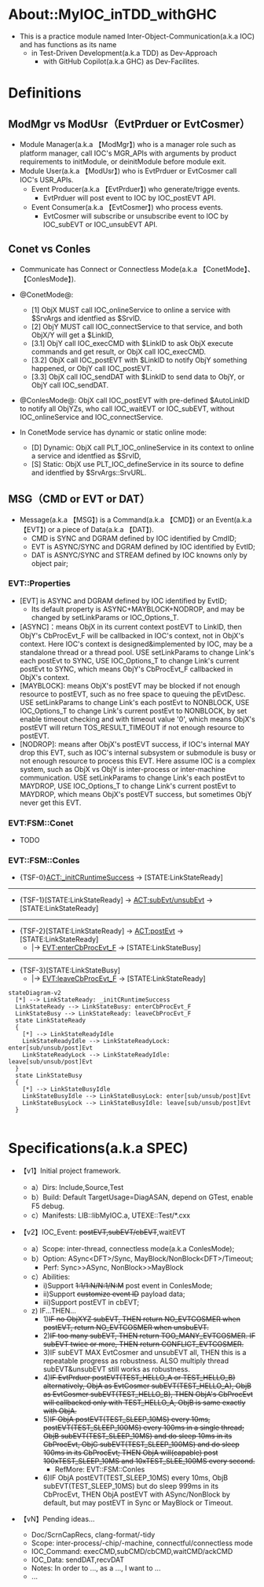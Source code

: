 # About::MyIOC_inTDD_withGHC

* This is a practice module named Inter-Object-Communication(a.k.a IOC) and has functions as its name
  * in Test-Driven Development(a.k.a TDD) as Dev-Approach
    * with GitHub Copilot(a.k.a GHC) as Dev-Facilites.

# Definitions

## ModMgr vs ModUsr（EvtPrduer or EvtCosmer）

* Module Manager(a.k.a 【ModMgr】) who is a manager role such as platform manager, call IOC's MGR_APIs with arguments by product requirements to initModule, or deinitModule before module exit.
* Module User(a.k.a 【ModUsr】) who is EvtPrduer or EvtCosmer call IOC's USR_APIs.
  * Event Producer(a.k.a 【EvtPrduer】) who generate/trigge events.
    * EvtPrduer will post event to IOC by IOC_postEVT API.
  * Event Consumer(a.k.a 【EvtCosmer】) who process events.
    * EvtCosmer will subscribe or unsubscribe event to IOC by IOC_subEVT or IOC_unsubEVT API.

## Conet vs Conles

* Communicate has Connect or Connectless Mode(a.k.a 【ConetMode】、【ConlesMode】).
* @ConetMode@:
  * [1] ObjX MUST call IOC_onlineService to online a service with $SrvArgs and identfied as $SrvID.
  * [2] ObjY MUST call IOC_connectService to that service, and both ObjX/Y will get a $LinkID,
  * [3.1] ObjY call IOC_execCMD with $LinkID to ask ObjX execute commands and get result, or ObjX call IOC_execCMD.
  * [3.2] ObjX call IOC_postEVT with $LinkID to notify ObjY something happened, or ObjY call IOC_postEVT.
  * [3.3] ObjX call IOC_sendDAT with $LinkID to send data to ObjY, or ObjY call IOC_sendDAT.
* @ConlesMode@: ObjX call IOC_postEVT with pre-defined $AutoLinkID to notify all ObjYZs, who call IOC_waitEVT or IOC_subEVT, without IOC_onlineService and IOC_connectService.

* In ConetMode service has dynamic or static online mode:
  * [D] Dynamic: ObjX call PLT_IOC_onlineService in its context to online a service and identfied as $SrvID,
  * [S] Static: ObjX use PLT_IOC_defineService in its source to define and identfied by $SrvArgs::SrvURL.

## MSG（CMD or EVT or DAT）

* Message(a.k.a 【MSG】) is a Command(a.k.a 【CMD】) or an Event(a.k.a 【EVT】) or a piece of Data(a.k.a 【DAT】).
  * CMD is SYNC and DGRAM defined by IOC identified by CmdID;
  * EVT is ASYNC/SYNC and DGRAM defined by IOC identified by EvtID;
  * DAT is ASNYC/SYNC and STREAM defined by IOC knowns only by object pair;

### EVT::Properties

* [EVT] is ASYNC and DGRAM defined by IOC identified by EvtID;
  * Its default property is ASYNC+MAYBLOCK+NODROP, and may be changed by setLinkParams or IOC_Options_T.
* [ASYNC]：means ObjX in its current context postEVT to LinkID,
      then ObjY's CbProcEvt_F will be callbacked in IOC's context, not in ObjX's context.
      Here IOC's context is designed&implemented by IOC, may be a standalone thread or a thread pool.
      USE setLinkParams to change Link's each postEvt to SYNC,
      USE IOC_Options_T to change Link's current postEvt to SYNC,
          which means ObjY's CbProcEvt_F callbacked in ObjX's context.
* [MAYBLOCK]: means ObjX's postEVT may be blocked if not enough resource to postEVT,
      such as no free space to queuing the pEvtDesc.
      USE setLinkParams to change Link's each postEvt to NONBLOCK,
      USE IOC_Options_T to change Link's current postEvt to NONBLOCK,
          by set enable timeout checking and with timeout value '0',
          which means ObjX's postEVT will return TOS_RESULT_TIMEOUT if not enough resource to postEVT.
* [NODROP]: means after ObjX's postEVT success, if IOC's internal MAY drop this EVT,
      such as IOC's internal subsystem or submodule is busy or not enough resource to process this EVT.
      Here assume IOC is a complex system, such as ObjX vs ObjY is inter-process or inter-machine communication.
      USE setLinkParams to change Link's each postEvt to MAYDROP,
      USE IOC_Options_T to change Link's current postEvt to MAYDROP,
          which means ObjX's postEVT success, but sometimes ObjY never get this EVT.

### EVT:FSM::Conet

* TODO

### EVT::FSM::Conles
* {TSF-0}<ACT:_initCRuntimeSuccess>  -> [STATE:LinkStateReady]
---
* {TSF-1}[STATE:LinkStateReady]  ->  <ACT:subEvt/unsubEvt>   -> [STATE:LinkStateReady]
---
* {TSF-2}[STATE:LinkStateReady]  ->  <ACT:postEvt>    -> [STATE:LinkStateReady]
  * |-> <EVT:enterCbProcEvt_F>  ->  [STATE:LinkStateBusy]
---
* {TSF-3}[STATE:LinkStateBusy]
  * |-> <EVT:leaveCbProcEvt_F>  ->  [STATE:LinkStateReady]

```mermaid
stateDiagram-v2
  [*] --> LinkStateReady: _initCRuntimeSuccess
  LinkStateReady --> LinkStateBusy: enterCbProcEvt_F
  LinkStateBusy --> LinkStateReady: leaveCbProcEvt_F
  state LinkStateReady
  {
    [*] --> LinkStateReadyIdle
    LinkStateReadyIdle --> LinkStateReadyLock: enter[sub/unsub/post]Evt
    LinkStateReadyLock --> LinkStateReadyIdle: leave[sub/unsub/post]Evt
  }
  state LinkStateBusy
  {
    [*] --> LinkStateBusyIdle
    LinkStateBusyIdle --> LinkStateBusyLock: enter[sub/unsub/post]Evt
    LinkStateBusyLock --> LinkStateBusyIdle: leave[sub/unsub/post]Evt
  }
  
```

# Specifications(a.k.a SPEC)

* 【v1】Initial project framework.
  * a）Dirs: Include,Source,Test
  * b）Build: Default TargetUsage=DiagASAN, depend on GTest, enable F5 debug.
  * c）Manifests: LIB::libMyIOC.a, UTEXE::Test/*.cxx

* 【v2】IOC_Event: ~~postEVT,subEVT/cbEVT~~,waitEVT
  * a）Scope: inter-thread, connectless mode(a.k.a ConlesMode);
  * b）Option: ASync\<DFT\>/Sync, MayBlock/NonBlock\<DFT>\/Timeout;
    * Perf: Sync>>ASync, NonBlock>>MayBlock
  * c）Abilities:
    * i)Support ~~1:1/1:N/N:1/N:M~~ post event in ConlesMode;
    * ii)Support ~~customize event ID~~ payload data;
    * iii)Support postEVT in cbEVT;
  * z) IF...THEN...
    * 1)~~IF no ObjXYZ subEVT, THEN return NO_EVTCOSMER when postEVT, return NO_EVTCOSMER when unsbuEVT.~~
    * 2)~~IF too many subEVT, THEN return TOO_MANY_EVTCOSMER. IF subEVT twice or more, THEN return CONFLICT_EVTCOSMER.~~
    * 3)IF subEVT MAX EvtCosmer and unsubEVT all, THEN this is a repeatable progress as robustness. ALSO multiply thread subEVT&unsubEVT still works as robustness.
    * 4)~~IF EvtPrduer postEVT(TEST_HELLO_A or TEST_HELLO_B) alternatively, ObjA as EvtCosmer subEVT(TEST_HELLO_A), ObjB as EvtCosmer subEVT(TEST_HELLO_B), THEN ObjA's CbProcEvt will callbacked only with TEST_HELLO_A, ObjB is same exactly with ObjA.~~
    * 5)~~IF ObjA postEVT(TEST_SLEEP_10MS) every 10ms, postEVT(TEST_SLEEP_100MS) every 100ms in a single thread; ObjB subEVT(TEST_SLEEP_10MS) and do sleep 10ms in its CbProcEvt, ObjC subEVT(TEST_SLEEP_100MS) and do sleep 100ms in its CbProcEvt; THEN ObjA will(capable) post 100xTEST_SLEEP_10MS and 10xTEST_SLEE_100MS every second.~~
      * RefMore: EVT::FSM::Conles
    * 6)IF ObjA postEVT(TEST_SLEEP_10MS) every 10ms, ObjB subEVT(TEST_SLEEP_10MS) but do sleep 999ms in its CbProcEvt, THEN ObjA postEVT with ASync/NonBlock by default, but may postEVT in Sync or MayBlock or Timeout.

* 【vN】Pending ideas...
  * Doc/ScrnCapRecs, clang-format/-tidy
  * Scope: inter-process/-chip/-machine, connectful/connectless mode
  * IOC_Command: execCMD,subCMD/cbCMD,waitCMD/ackCMD
  * IOC_Data: sendDAT,recvDAT
  * Notes: In order to ..., as a ..., I want to ...
  * ...
